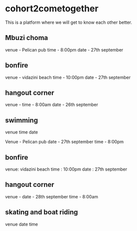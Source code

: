 # cohort2cometogether
This is a platform where we will get to know each other better.

## Mbuzi choma

venue - Pelican pub
time - 8:00pm
date - 27th september

## bonfire
venue - vidazini beach
time - 10:00pm
date - 27th september

## hangout corner
venue - 
time - 8:00am
date - 26th september

## swimming
venue
time 
date

Venue - Pelican pub
date - 27th september
time - 8:00pm

## bonfire
venue: vidazini beach
time : 10:00pm
date : 27th september

## hangout corner
venue -
date - 28th september
time - 8:00am

## skating and boat riding
venue
date
time


